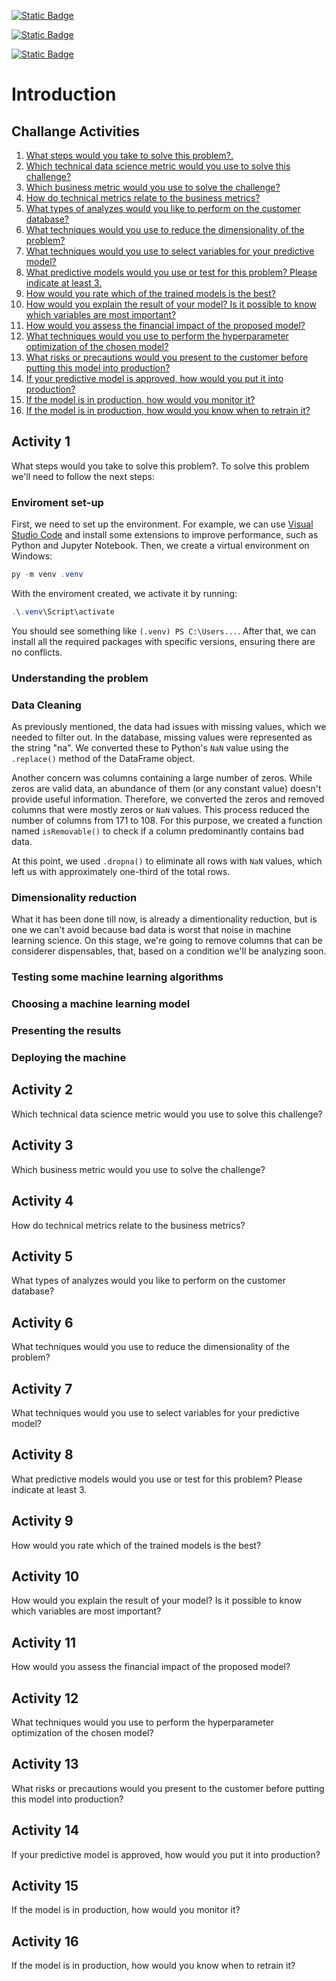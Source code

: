 [![Static Badge](https://img.shields.io/badge/BixTechnolog%20Challange-050A66?style=flat&logo=googledocs)](https://docs.google.com/document/d/1UXFxrIPrkJ8SiLIvvKET0z6PdcJNd1kqgj0io7_lYAM/edit)

[![Static Badge](https://img.shields.io/badge/Deployed%20Machine-2D2828?style=flat&logo=amazonec2)](http://link)

[![Static Badge](https://img.shields.io/badge/linkedin-blue?style=flat&logo=linkedin)](https://www.linkedin.com/in/hvurquijo/)



# Introduction


## Challange Activities
1. [What steps would you take to solve this problem?.](#activity-1)
2. [Which technical data science metric would you use to solve this challenge?](#activity-2)
3. [Which business metric  would you use to solve the challenge?](#activity-3)
4. [How do technical metrics relate to the business metrics?](#activity-4)
5. [What types of analyzes would you like to perform on the customer database?](#activity-5)
6. [What techniques would you use to reduce the dimensionality of the problem?](#activity-6)
7. [What techniques would you use to select variables for your predictive model?](#activity-7)
8. [What predictive models would you use or test for this problem? Please indicate at least 3.](#activity-8)
9. [How would you rate which of the trained models is the best?](#activity-9)
10. [How would you explain the result of your model? Is it possible to know which variables are most important?](#activity-10)
11. [How would you assess the financial impact of the proposed model?](#activity-11)
12. [What techniques would you use to perform the hyperparameter optimization of the chosen model?](#activity-12)
13. [What risks or precautions would you present to the customer before putting this model into production?](#activity-13)
14. [If your predictive model is approved, how would you put it into production?](#activity-14)
15. [If the model is in production, how would you monitor it?](#activity-15)
16. [If the model is in production, how would you know when to retrain it?](#activity-16)

## Activity 1
What steps would you take to solve this problem?.
To solve this problem we'll need to follow the next steps:

### Enviroment set-up
First, we need to set up the environment. For example, we can use [Visual Studio Code](https://code.visualstudio.com/) and install some extensions to improve performance, such as Python and Jupyter Notebook. Then, we create a virtual environment on Windows:

```powershell
py -m venv .venv
```
With the enviroment created, we activate it by running:
```powershell
.\.venv\Script\activate
```
You should see something like `(.venv) PS C:\Users...`.  After that, we can install all the required packages with specific versions, ensuring there are no conflicts.

### Understanding the problem

### Data Cleaning
As previously mentioned, the data had issues with missing values, which we needed to filter out. In the database, missing values were represented as the string "na". We converted these to Python's `NaN` value using the `.replace()` method of the DataFrame object.

Another concern was columns containing a large number of zeros. While zeros are valid data, an abundance of them (or any constant value) doesn't provide useful information. Therefore, we converted the zeros and removed columns that were mostly zeros or `NaN` values. This process reduced the number of columns from 171 to 108. For this purpose, we created a function named `isRemovable()` to check if a column predominantly contains bad data.

At this point, we used `.dropna()` to eliminate all rows with `NaN` values, which left us with approximately one-third of the total rows.

### Dimensionality reduction
What it has been done till now, is already a dimentionality reduction, but is one we can't avoid because bad data is worst that noise in machine learning science. On this stage, we're going to remove columns that can be considerer dispensables, that, based on a condition we'll be analyzing soon.


### Testing some machine learning algorithms

### Choosing a machine learning model

### Presenting the results

### Deploying the machine

## Activity 2
Which technical data science metric would you use to solve this challenge?

## Activity 3
Which business metric  would you use to solve the challenge?

## Activity 4
How do technical metrics relate to the business metrics?

## Activity 5
What types of analyzes would you like to perform on the customer database?

## Activity 6
What techniques would you use to reduce the dimensionality of the problem?

## Activity 7
What techniques would you use to select variables for your predictive model?

## Activity 8
What predictive models would you use or test for this problem? Please indicate at least 3.

## Activity 9
How would you rate which of the trained models is the best?

## Activity 10
How would you explain the result of your model? Is it possible to know which variables are most important?

## Activity 11
How would you assess the financial impact of the proposed model?

## Activity 12
What techniques would you use to perform the hyperparameter optimization of the chosen model?  

## Activity 13
What risks or precautions would you present to the customer before putting this model into production?

## Activity 14
If your predictive model is approved, how would you put it into production?
    
## Activity 15
If the model is in production, how would you monitor it?
    
## Activity 16
If the model is in production, how would you know when to retrain it?
    